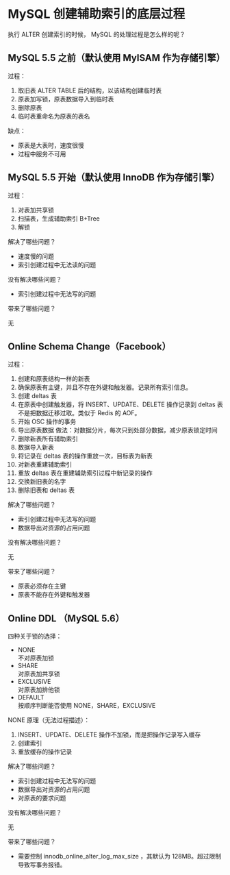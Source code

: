 # MySQL 创建辅助索引的底层过程


执行 ALTER 创建索引的时候， MySQL 的处理过程是怎么样的呢？

<!-- more -->

## MySQL 5.5 之前（默认使用 MyISAM 作为存储引擎）

过程：  

1. 取旧表 ALTER TABLE 后的结构，以该结构创建临时表
2. 原表加写锁，原表数据导入到临时表
3. 删除原表
4. 临时表重命名为原表的表名

缺点：

- 原表是大表时，速度很慢
- 过程中服务不可用

## MySQL 5.5 开始（默认使用 InnoDB 作为存储引擎）

过程：  

1. 对表加共享锁
2. 扫描表，生成辅助索引 B+Tree
3. 解锁

解决了哪些问题？

- 速度慢的问题
- 索引创建过程中无法读的问题

没有解决哪些问题？

- 索引创建过程中无法写的问题

带来了哪些问题？

无

## Online Schema Change（Facebook）

过程： 

1. 创建和原表结构一样的新表
2. 确保原表有主键，并且不存在外键和触发器。记录所有索引信息。
3. 创建 deltas 表
4. 在原表中创建触发器，将 INSERT、UPDATE、DELETE 操作记录到 deltas 表  
    不是把数据迁移过取。类似于 Redis 的 AOF。
5. 开始 OSC 操作的事务
6. 导出原表数据 
    做法：对数据分片，每次只到处部分数据，减少原表锁定时间
7. 删除新表所有辅助索引
8. 数据导入新表
9. 将记录在 deltas 表的操作重放一次，目标表为新表
10. 对新表重建辅助索引
11. 重放 deltas 表在重建辅助索引过程中新记录的操作
12. 交换新旧表的名字
13. 删除旧表和 deltas 表

解决了哪些问题？  

- 索引创建过程中无法写的问题
- 数据导出对资源的占用问题

没有解决哪些问题？

无

带来了哪些问题？

- 原表必须存在主键
- 原表不能存在外键和触发器

## Online DDL （MySQL 5.6）

四种关于锁的选择：  

- NONE  
    不对原表加锁
- SHARE  
    对原表加共享锁
- EXCLUSIVE  
    对原表加排他锁
- DEFAULT  
    按顺序判断能否使用 NONE，SHARE，EXCLUSIVE

NONE 原理（无法过程描述）：  

1. INSERT、UPDATE、DELETE 操作不加锁，而是把操作记录写入缓存
2. 创建索引
3. 重放缓存的操作记录

解决了哪些问题？

- 索引创建过程中无法写的问题
- 数据导出对资源的占用问题
- 对原表的要求问题

没有解决哪些问题？

无

带来了哪些问题？

- 需要控制 innodb_online_alter_log_max_size ，其默认为 128MB。超过限制导致写事务报错。  




